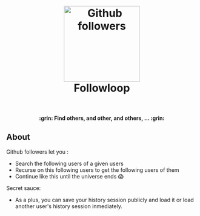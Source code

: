 <h1 align="center">
  <br>
  <a href="#"><img width="200" src="https://assets-cdn.github.com/images/modules/logos_page/Octocat.png" alt="Github followers"></a>
  <br>
  Followloop
  <br>
  <br>
</h1>

<h4 align="center">:grin: Find others, and other, and others, ... :grin:</h4>

## About

Github followers let you :

  - Search the following users of a given users
  - Recurse on this following users to get the following users of them
  - Continue like this until the universe ends :scream:

Secret sauce:

  - As a plus, you can save your history session publicly and load it or load another user's history session inmediately.

